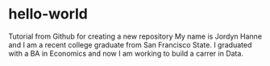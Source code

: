 # hello-world
Tutorial from Github for creating a new repository
My name is Jordyn Hanne and I am a recent college graduate from San Francisco State. I graduated with a BA in Economics and now I am working to build a carrer in Data. 
